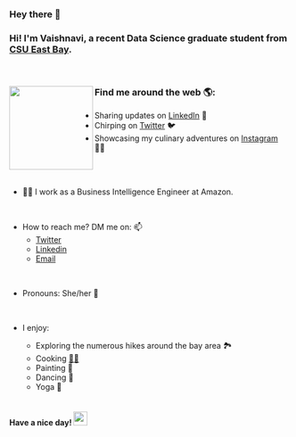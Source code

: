 ### **Hey there**  👋 








### Hi! I'm Vaishnavi, a recent Data Science graduate student from [CSU East Bay](https://twitter.com/CalStateEastBay).
 
<br />

  ### Find me around the web 🌎: <a href="https://github.com/vaishetty"><img align="left" width="150" height="150" src="https://github.com/M0nica/M0nica/blob/main/octomonica/m0nica-octocat-rotating.gif?raw=true"></a>
- Sharing updates on <a href="https://www.linkedin.com/in/vaishnavi-udaya-kumar/">LinkedIn</a> 💼
- Chirping on <a href="https://twitter.com/vaishnavi_uk"> Twitter</a> 🐦
- Showcasing my culinary adventures on <a href="https://www.instagram.com/kitchen.apprentice/">Instagram</a> 🧑‍🍳
  
  
<br />
<br />

- 👩‍💻 I work as a Business Intelligence Engineer at Amazon.
    
<br />

- How to reach me? DM me on: 📫
    * [Twitter](https://twitter.com/vaishnavi_uk)
    * [Linkedin](https://www.linkedin.com/in/vaishetty/)
    * [Email](mailto:vaishetty47@gmail.com)

<br />

- Pronouns: She/her 👩

<br />

- I enjoy:
    * Exploring the numerous hikes around the bay area 🏞 
    * Cooking [🧑‍🍳](https://www.instagram.com/kitchen.apprentice/)
    * Painting 🎨
    * Dancing 💃
    * Yoga 🧘 
  
  <br />
  
#### Have a nice day! <img src="https://media.giphy.com/media/hvRJCLFzcasrR4ia7z/giphy.gif" width="25px">
